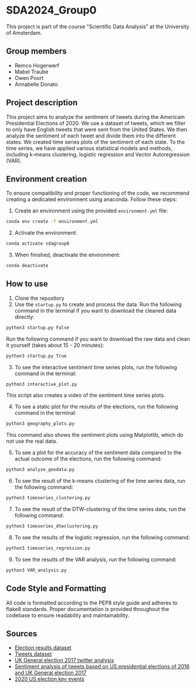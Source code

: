 # SDA2024_Group0

This project is part of the course "Scientific Data Analysis" at the University of Amsterdam.

## Group members
* Remco Hogerwerf
* Mabel Traube
* Owen Poort
* Annabelle Donato

## Project description
This project aims to analyze the sentiment of tweets during the Americam Presidential Elections of 2020. We use a dataset of tweets, which we filter to only have English tweets that were sent from the United States. We then analyze the sentiment of each tweet and divide them into the different states. We created time series plots of the sentiment of each state. To the time series, we have applied various statistical models and methods, including k-means clustering, logistic regression and Vector Autoregression (VAR).

## Environment creation
To ensure compatibility and proper functioning of the code, we recommend creating a dedicated environment using anaconda. Follow these steps:

1. Create an environment using the provided ``environment.yml`` file:
```bash
conda env create -f environment.yml
```
2. Activate the environment:
```bash
conda activate sdagroup0
```
3. When finished, deactivate the environment:
```bash
conda deactivate
```

## How to use
1. Clone the repository
2. Use the `startup.py` to create and process the data. Run the following command in the terminal if you want to download the cleaned data directly:
```bash
python3 startup.py False
```
Run the following command if you want to download the raw data and clean it yourself (takes about 15 - 20 minutes):
```bash
python3 startup.py True
```

3. To see the interactive sentiment time series plots, run the following command in the terminal:
```bash
python3 interactive_plot.py
```
This script also creates a video of the sentiment time series plots.

4. To see a static plot for the results of the elections, run the following command in the terminal:
```bash
python3 geography_plots.py
```
This command also shows the sentiment plots using Matplotlib, which do not use the real data.

5. To see a plot for the accuracy of the sentiment data compared to the actual outcome of the elections, run the following command:
```bash
python3 analyze_geodata.py
```

6. To see the result of the k-means clustering of the time series data, run the following command:
```bash
python3 timeseries_clustering.py
```

7. To see the result of the DTW-clustering of the time series data, run the following command:
```bash
python3 timeseries_dtwclustering.py
```

8. To see the results of the logistic regression, run the following command:
```bash
python3 timeseries_regression.py
```

9. To see the results of the VAR analysis, run the following command:
```bash
python3 VAR_analysis.py
```

## Code Style and Formatting
All code is formatted according to the PEP8 style guide and adheres to flake8 standards. Proper documentation is provided throughout the codebase to ensure readability and maintainability.

## Sources
- [Election results dataset](https://www.kaggle.com/datasets/callummacpherson14/2020-us-presidential-election-results-by-state)
- [Tweets dataset](//www.kaggle.com/datasets/manchunhui/us-election-2020-tweets)
- [UK General election 2017 twitter analysis](https://arxiv.org/abs/1706.02271)
- [Sentiment analysis of tweets based on US presidential elections of 2016 and UK General election 2017](https://dl.acm.org/doi/10.1145/3339909)
- [2020 US election key events](https://edition.cnn.com/election/2020/events)


